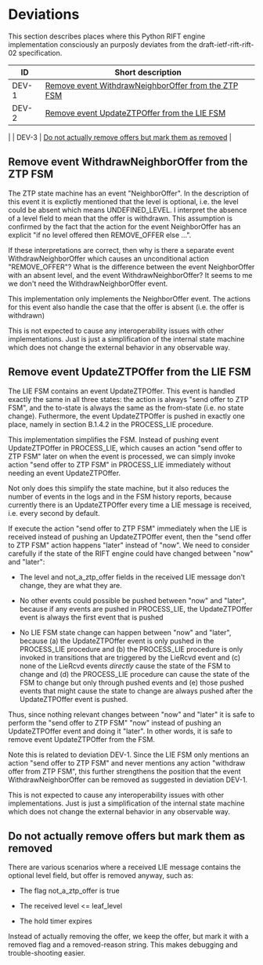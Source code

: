 # Deviations

This section describes places where this Python RIFT engine implementation consciously an purposly deviates from the draft-ietf-rift-rift-02 specification.

| ID | Short description |
| --- | --- |
| DEV-1 | [Remove event WithdrawNeighborOffer from the ZTP FSM](#remove-event-withdrawneighboroffer-from-the-ztp-fsm) |
| DEV-2 | [Remove event UpdateZTPOffer from the LIE FSM](#remove-event-updateztpoffer-from-the-lie-fsm)
|
| DEV-3 | [Do not actually remove offers but mark them as removed](#do-not-actually-remove-offers-but-mark-them-as-removed) |

## Remove event WithdrawNeighborOffer from the ZTP FSM

The ZTP state machine has an event "NeighborOffer". In the description of this event it is explictly mentioned that the level is optional, i.e. the level could be absent which means UNDEFINED_LEVEL. I interpret the absence of a level field to mean that the offer is withdrawn. This assumption is confirmed by the fact that the action for the event NeighborOffer has an explicit "if no level offered then REMOVE_OFFER else ...". 

If these interpretations are correct, then why is there a separate event WithdrawNeighborOffer which causes an unconditional action "REMOVE_OFFER"? What is the difference between the event NeighborOffer with an absent level, and the event WithdrawNeighborOffer? It seems to me we don't need the WithdrawNeighborOffer event.

This implementation only implements the NeighborOffer event. The actions for this event also handle the case that the offer is absent (i.e. the offer is withdrawn)

This is not expected to cause any interoperability issues with other implementations. Just is just a simplification of the internal state machine which does not change the external behavior in any observable way.

## Remove event UpdateZTPOffer from the LIE FSM

The LIE FSM contains an event UpdateZTPOffer. This event is handled exactly the same in all three states: the action is always "send offer to ZTP FSM", and the to-state is always the same as the from-state (i.e. no state change). Futhermore, the event UpdateZTPOffer is pushed in exactly one place, namely in section B.1.4.2 in the PROCESS_LIE procedure.

This implementation simplifies the FSM. Instead of pushing event UpdateZTPOffer in PROCESS_LIE, which causes an action "send offer to ZTP FSM" later on when the event is processed, we can simply invoke action "send offer to ZTP FSM" in PROCESS_LIE immediately without needing an event UpdateZTPOffer.

Not only does this simplify the state machine, but it also reduces the number of events in the logs  and in the FSM history reports, because currently there is an UpdateZTPOffer every time a LIE message is received, i.e. every second by default.

If execute the action "send offer to ZTP FSM" immediately when the LIE is received instead of pushing an UpdateZTPOffer event, then the "send offer to ZTP FSM" action happens "later" instead of "now". We need to consider carefully if the state of the RIFT engine could have changed between "now" and "later":

* The level and not_a_ztp_offer fields in the received LIE message don't change, they are what they are.

* No other events could possible be pushed between "now" and "later", because if any events are pushed in PROCESS_LIE, the UpdateZTPOffer event is always the first event that is pushed

* No LIE FSM state change can happen between "now" and "later", because (a) the UpdateZTPOffer event is only pushed in the PROCESS_LIE procedure and (b) the PROCESS_LIE procedure is only invoked in transitions that are triggered by the LieRcvd event and (c) none of the LieRcvd events *directly* cause the state of the FSM to change and (d) the PROCESS_LIE procedure can cause the state of the FSM to change but only through pushed events and (e) those pushed events that might cause the state to change are always pushed after the UpdateZTPOffer event is pushed.

Thus, since nothing relevant changes between "now" and "later" it is safe to perform the "send offer to ZTP FSM" "now" instead of pushing an UpdateZTPOffer event and doing it "later". In other words, it is safe to remove event UpdateZTPOffer from the FSM.

Note this is related to deviation DEV-1. Since the LIE FSM only mentions an action "send offer to ZTP FSM" and never mentions any action "withdraw offer from ZTP FSM", this further strengthens the position that the event WithdrawNeighborOffer can be removed as suggested in deviation DEV-1.

This is not expected to cause any interoperability issues with other implementations. Just is just a simplification of the internal state machine which does not change the external behavior in any observable way.

## Do not actually remove offers but mark them as removed

There are various scenarios where a received LIE message contains the optional level field, but offer is removed anyway, such as:

* The flag not_a_ztp_offer is true

* The received level <= leaf_level

* The hold timer expires

Instead of actually removing the offer, we keep the offer, but mark it with a removed flag and a removed-reason string. This makes debugging and trouble-shooting easier.

